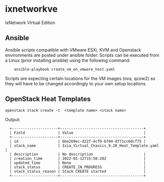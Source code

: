 # ixnetworkve
IxNetwork Virtual Edition

## Ansible
Ansible scripts compatible with VMware ESXi, KVM and Openstack environments are posted under ansible folder. 
Scripts can be executed from a Linux (prior installing ansible) using the following command: 

```
    ansible-playbook create_vm_on_vmware_host.yaml
```

Scripts are expecting certain locations for the VM images (ova, qcow2) so they will have to be changed accordingly to your own setup locations. 


## OpenStack Heat Templates
    openstack stack create -t  <template name> <stack name>

Output:
```
  +---------------------+--------------------------------------+
  | Field               | Value                                |
  +---------------------+--------------------------------------+
  | id                  | 6be269ec-d22f-4cf0-bf04-df71cc6dcf75 |
  | stack_name          | Ixia_Virtual_Chassis_9.20_Heat_Template.yaml |
  | description         | No description                       |
  | creation_time       | 2022-01-12T15:58:20Z                 |
  | updated_time        | None                                 |
  | stack_status        | CREATE_IN_PROGRESS                   |
  | stack_status_reason | Stack CREATE started                 |
  +---------------------+--------------------------------------+
```
